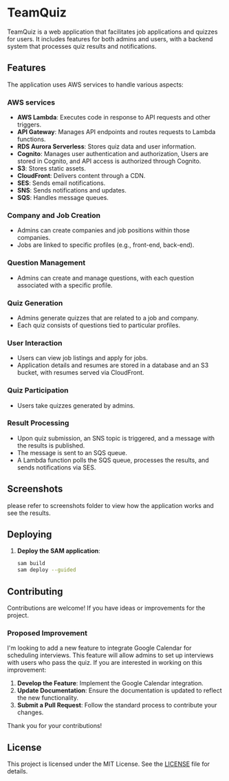 # TeamQuiz

TeamQuiz is a web application that facilitates job applications and quizzes for users. It includes features for both admins and users, with a backend system that processes quiz results and notifications. 

## Features

The application uses AWS services to handle various aspects:

### AWS services

- **AWS Lambda**: Executes code in response to API requests and other triggers.
- **API Gateway**: Manages API endpoints and routes requests to Lambda functions.
- **RDS Aurora Serverless**: Stores quiz data and user information.
- **Cognito**: Manages user authentication and authorization, Users are stored in Cognito, and API access is authorized through Cognito.
- **S3**: Stores static assets.
- **CloudFront**: Delivers content through a CDN.
- **SES**: Sends email notifications.
- **SNS**: Sends notifications and updates.
- **SQS**: Handles message queues.

### Company and Job Creation
- Admins can create companies and job positions within those companies.
- Jobs are linked to specific profiles (e.g., front-end, back-end).

### Question Management
- Admins can create and manage questions, with each question associated with a specific profile.

### Quiz Generation
- Admins generate quizzes that are related to a job and company.
- Each quiz consists of questions tied to particular profiles.

### User Interaction
- Users can view job listings and apply for jobs.
- Application details and resumes are stored in a database and an S3 bucket, with resumes served via CloudFront.

### Quiz Participation
- Users take quizzes generated by admins.

### Result Processing
- Upon quiz submission, an SNS topic is triggered, and a message with the results is published.
- The message is sent to an SQS queue.
- A Lambda function polls the SQS queue, processes the results, and sends notifications via SES.


## Screenshots

please refer to screenshots folder to view how the application works and see the results.

## Deploying

1. **Deploy the SAM application**:

    ```bash
    sam build
    sam deploy --guided
    ```

## Contributing

Contributions are welcome! If you have ideas or improvements for the project.

### Proposed Improvement

I'm  looking to add a new feature to integrate Google Calendar for scheduling interviews. This feature will allow admins to set up interviews with users who pass the quiz. If you are interested in working on this improvement:

1. **Develop the Feature**: Implement the Google Calendar integration.
2. **Update Documentation**: Ensure the documentation is updated to reflect the new functionality.
3. **Submit a Pull Request**: Follow the standard process to contribute your changes.

Thank you for your contributions!

## License

This project is licensed under the MIT License. See the [LICENSE](LICENSE) file for details.

